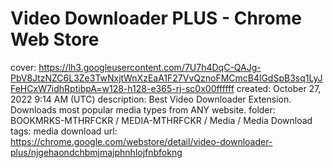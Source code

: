 # Video Downloader PLUS - Chrome Web Store

cover: https://lh3.googleusercontent.com/7U7h4DqC-QAJg-PbV8JtzNZC6L3Ze3TwNxjtWnXzEaA1F27VvQznoFMCmcB4lGdSpB3sq1LyJFeHCxW7idhRptibpA=w128-h128-e365-rj-sc0x00ffffff
created: October 27, 2022 9:14 AM (UTC)
description: Best Video Downloader Extension. Downloads most popular media types from ANY website.
folder: BOOKMRKS-MTHRFCKR / MEDIA-MTHRFCKR / Media / Media Download
tags: media download
url: https://chrome.google.com/webstore/detail/video-downloader-plus/njgehaondchbmjmajphnhlojfnbfokng